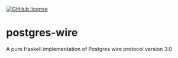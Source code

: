 [![GitHub license](https://img.shields.io/badge/license-MIT-blue.svg)](https://raw.githubusercontent.com/VyacheslavHashov/postgres-wire/master/LICENSE)
# postgres-wire
A pure Haskell implementation of Postgres wire protocol version 3.0
